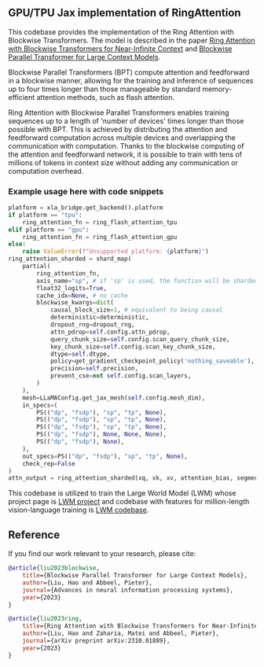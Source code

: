 ## GPU/TPU Jax implementation of RingAttention

This codebase provides the implementation of the Ring Attention with Blockwise Transformers. The model is described in the paper [Ring Attention with Blockwise Transformers for Near-Infinite Context](https://arxiv.org/pdf/2310.01889.pdf) and [Blockwise Parallel Transformer for Large Context Models](https://arxiv.org/pdf/2305.19370.pdf).

Blockwise Parallel Transformers (BPT) compute attention and feedforward in a blockwise manner, allowing for the training and inference of sequences up to four times longer than those manageable by standard memory-efficient attention methods, such as flash attention.

Ring Attention with Blockwise Parallel Transformers enables training sequences up to a length of 'number of devices' times longer than those possible with BPT. This is achieved by distributing the attention and feedforward computation across multiple devices and overlapping the communication with computation. Thanks to the blockwise computing of the attention and feedforward network, it is possible to train with tens of millions of tokens in context size without adding any communication or computation overhead.


### Example usage here with code snippets
```python
platform = xla_bridge.get_backend().platform
if platform == "tpu":
    ring_attention_fn = ring_flash_attention_tpu
elif platform == "gpu":
    ring_attention_fn = ring_flash_attention_gpu
else:
    raise ValueError(f"Unsupported platform: {platform}")
ring_attention_sharded = shard_map(
    partial(
        ring_attention_fn,
        axis_name="sp", # if 'sp' is used, the function will be sharded along context size
        float32_logits=True,
        cache_idx=None, # no cache
        blockwise_kwargs=dict(
            causal_block_size=1, # equivalent to being causal
            deterministic=deterministic,
            dropout_rng=dropout_rng,
            attn_pdrop=self.config.attn_pdrop,
            query_chunk_size=self.config.scan_query_chunk_size,
            key_chunk_size=self.config.scan_key_chunk_size,
            dtype=self.dtype,
            policy=get_gradient_checkpoint_policy('nothing_saveable'),
            precision=self.precision,
            prevent_cse=not self.config.scan_layers,
        )
    ),
    mesh=LLaMAConfig.get_jax_mesh(self.config.mesh_dim),
    in_specs=(
        PS(("dp", "fsdp"), "sp", "tp", None),
        PS(("dp", "fsdp"), "sp", "tp", None),
        PS(("dp", "fsdp"), "sp", "tp", None),
        PS(("dp", "fsdp"), None, None, None),
        PS(("dp", "fsdp"), None),
    ),
    out_specs=PS(("dp", "fsdp"), "sp", "tp", None),
    check_rep=False
)
attn_output = ring_attention_sharded(xq, xk, xv, attention_bias, segment_ids)
```

This codebase is utilized to train the Large World Model (LWM) whose project page is [LWM project](https://largeworldmodel.github.io/) and codebase with features for million-length vision-language training is [LWM codebase](https://github.com/LargeWorldModel/LWM).


## Reference
If you find our work relevant to your research, please cite:
```bibtex
@article{liu2023blockwise,
    title={Blockwise Parallel Transformer for Large Context Models},
    author={Liu, Hao and Abbeel, Pieter},
    journal={Advances in neural information processing systems},
    year={2023}
}
```
```bibtex
@article{liu2023ring,
    title={Ring Attention with Blockwise Transformers for Near-Infinite Context},
    author={Liu, Hao and Zaharia, Matei and Abbeel, Pieter},
    journal={arXiv preprint arXiv:2310.01889},
    year={2023}
}
```
